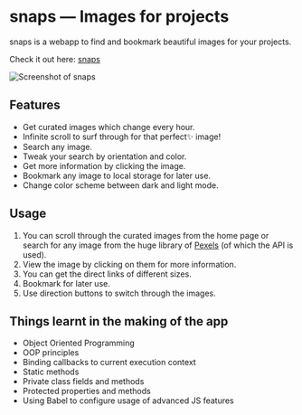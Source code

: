 # snaps — Images for projects

snaps is a webapp to find and bookmark beautiful images for your projects.

Check it out here: [snaps](https://getsnaps.netlify.app)

![Screenshot of snaps](https://i.imgur.com/NXUQINt.png)

## Features

- Get curated images which change every hour.
- Infinite scroll to surf through for that perfect✨ image!
- Search any image.
- Tweak your search by orientation and color.
- Get more information by clicking the image.
- Bookmark any image to local storage for later use.
- Change color scheme between dark and light mode.

## Usage

1. You can scroll through the curated images from the home page or search for any image from the huge library of [Pexels](https://www.pexels.com/) (of which the API is used).
2. View the image by clicking on them for more information.
3. You can get the direct links of different sizes.
4. Bookmark for later use.
5. Use direction buttons to switch through the images.

## Things learnt in the making of the app

- Object Oriented Programming
- OOP principles
- Binding callbacks to current execution context
- Static methods
- Private class fields and methods
- Protected properties and methods
- Using Babel to configure usage of advanced JS features
